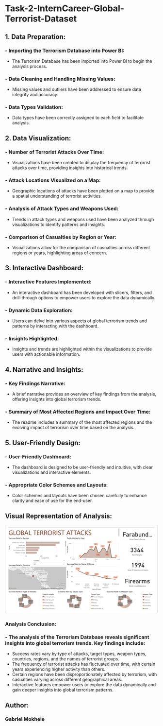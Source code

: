 # Task-2-InternCareer-Global-Terrorist-Dataset
## 1. Data Preparation:
### - Importing the Terrorism Database into Power BI:
- The Terrorism Database has been imported into Power BI to begin the analysis process.
### - Data Cleaning and Handling Missing Values:
- Missing values and outliers have been addressed to ensure data integrity and accuracy.
### - Data Types Validation:
- Data types have been correctly assigned to each field to facilitate analysis.
## 2. Data Visualization:
### - Number of Terrorist Attacks Over Time:
- Visualizations have been created to display the frequency of terrorist attacks over time, providing insights into historical trends.
### - Attack Locations Visualized on a Map:
- Geographic locations of attacks have been plotted on a map to provide a spatial understanding of terrorist activities.
### - Analysis of Attack Types and Weapons Used:
- Trends in attack types and weapons used have been analyzed through visualizations to identify patterns and insights.
### - Comparison of Casualties by Region or Year:
- Visualizations allow for the comparison of casualties across different regions or years, highlighting areas of concern.
## 3. Interactive Dashboard:
### - Interactive Features Implemented:
- An interactive dashboard has been developed with slicers, filters, and drill-through options to empower users to explore the data dynamically.
### - Dynamic Data Exploration:
- Users can delve into various aspects of global terrorism trends and patterns by interacting with the dashboard.
### - Insights Highlighted:
- Insights and trends are highlighted within the visualizations to provide users with actionable information.
## 4. Narrative and Insights:
### - Key Findings Narrative:
- A brief narrative provides an overview of key findings from the analysis, offering insights into global terrorism trends.
### - Summary of Most Affected Regions and Impact Over Time:
- The readme includes a summary of the most affected regions and the evolving impact of terrorism over time based on the analysis.
## 5. User-Friendly Design:
### - User-Friendly Dashboard:
- The dashboard is designed to be user-friendly and intuitive, with clear visualizations and interactive elements.
### - Appropriate Color Schemes and Layouts:
- Color schemes and layouts have been chosen carefully to enhance clarity and ease of use for the end-user.
  
## Visual Representation of Analysis:

![Terrorist Data Analysis Report](Terrorist_Report.png)

### Analysis Conclusion:

### - The analysis of the Terrorism Database reveals significant insights into global terrorism trends. Key findings include:
- Success rates vary by type of attacks, target types, weapon types, countries, regions, and the names of terrorist groups.
- The frequency of terrorist attacks has fluctuated over time, with certain years experiencing higher activity than others.
- Certain regions have been disproportionately affected by terrorism, with casualties varying across different geographical areas.
- Interactive features empower users to explore the data dynamically and gain deeper insights into global terrorism patterns.


## Author:
### Gabriel Mokhele

